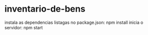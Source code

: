 # inventario-de-bens
instala as dependencias listagas no package.json: npm install
inicia o servidor: npm start